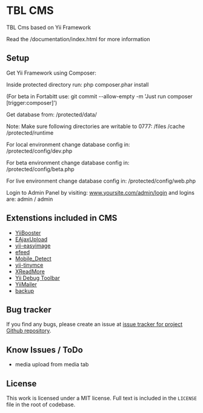 # TBL CMS

TBL Cms based on Yii Framework

Read the /documentation/index.html for more information

## Setup
Get Yii Framework using Composer:

Inside protected directory run: php composer.phar install

(For beta in Fortabitt use: git commit --allow-empty -m 'Just run composer [trigger:composer]')

Get database from: /protected/data/

Note: Make sure following directories are writable to 0777:
/files
/cache
/protected/runtime

For local environment change database config in:
/protected/config/dev.php

For beta environment change database config in:
/protected/config/beta.php

For live environment change database config in:
/protected/config/web.php

Login to Admin Panel by visiting: www.yoursite.com/admin/login and
logins are: admin / admin

## Extenstions included in CMS
* [YiiBooster](https://github.com/clevertech/YiiBooster)
* [EAjaxUpload](https://github.com/valums/file-uploader)
* [yii-easyimage](https://github.com/zhdanovartur/yii-easyimage)
* [efeed](https://github.com/2amigos/efeed)
* [Mobile_Detect](https://github.com/serbanghita/Mobile-Detect/)
* [yii-tinymce](https://bitbucket.org/z_bodya/yii-tinymce)
* [XReadMore](http://www.yiiframework.com/extension/xreadmore/)
* [Yii Debug Toolbar](https://github.com/malyshev/yii-debug-toolbar)
* [YiiMailer](https://github.com/vernes/YiiMailer)
* [backup](http://www.yiiframework.com/extension/backup/)

## Bug tracker
If you find any bugs, please create an issue at [issue tracker for project Github repository](https://github.com/TBL-CMS/Core/issues).

## Know Issues / ToDo
* media upload from media tab

## License
This work is licensed under a MIT license. Full text is included in the `LICENSE` file in the root of codebase.